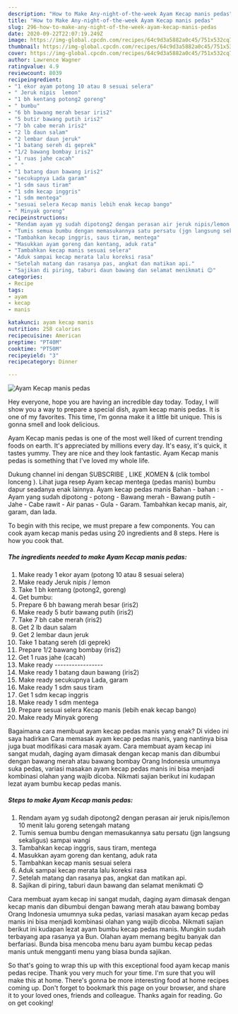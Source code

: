 ```yaml
---
description: "How to Make Any-night-of-the-week Ayam Kecap manis pedas"
title: "How to Make Any-night-of-the-week Ayam Kecap manis pedas"
slug: 296-how-to-make-any-night-of-the-week-ayam-kecap-manis-pedas
date: 2020-09-22T22:07:19.249Z
image: https://img-global.cpcdn.com/recipes/64c9d3a5882a0c45/751x532cq70/ayam-kecap-manis-pedas-foto-resep-utama.jpg
thumbnail: https://img-global.cpcdn.com/recipes/64c9d3a5882a0c45/751x532cq70/ayam-kecap-manis-pedas-foto-resep-utama.jpg
cover: https://img-global.cpcdn.com/recipes/64c9d3a5882a0c45/751x532cq70/ayam-kecap-manis-pedas-foto-resep-utama.jpg
author: Lawrence Wagner
ratingvalue: 4.9
reviewcount: 8039
recipeingredient:
- "1 ekor ayam potong 10 atau 8 sesuai selera"
- " Jeruk nipis  lemon"
- "1 bh kentang potong2 goreng"
- " bumbu"
- "6 bh bawang merah besar iris2"
- "5 butir bawang putih iris2"
- "7 bh cabe merah iris2"
- "2 lb daun salam"
- "2 lembar daun jeruk"
- "1 batang sereh di geprek"
- "1/2 bawang bombay iris2"
- "1 ruas jahe cacah"
- " "
- "1 batang daun bawang iris2"
- "secukupnya Lada garam"
- "1 sdm saus tiram"
- "1 sdm kecap inggris"
- "1 sdm mentega"
- "sesuai selera Kecap manis lebih enak kecap bango"
- " Minyak goreng"
recipeinstructions:
- "Rendam ayam yg sudah dipotong2 dengan perasan air jeruk nipis/lemon 10 menit lalu goreng setengah matang"
- "Tumis semua bumbu dengan memasukannya satu persatu (jgn langsung sekaligus) sampai wangi"
- "Tambahkan kecap inggris, saus tiram, mentega"
- "Masukkan ayam goreng dan kentang, aduk rata"
- "Tambahkan kecap manis sesuai selera"
- "Aduk sampai kecap merata lalu koreksi rasa"
- "Setelah matang dan rasanya pas, angkat dan matikan api."
- "Sajikan di piring, taburi daun bawang dan selamat menikmati 😊"
categories:
- Recipe
tags:
- ayam
- kecap
- manis

katakunci: ayam kecap manis 
nutrition: 258 calories
recipecuisine: American
preptime: "PT40M"
cooktime: "PT50M"
recipeyield: "3"
recipecategory: Dinner

---
```



![Ayam Kecap manis pedas](https://img-global.cpcdn.com/recipes/64c9d3a5882a0c45/751x532cq70/ayam-kecap-manis-pedas-foto-resep-utama.jpg)

Hey everyone, hope you are having an incredible day today. Today, I will show you a way to prepare a special dish, ayam kecap manis pedas. It is one of my favorites. This time, I'm gonna make it a little bit unique. This is gonna smell and look delicious.

Ayam Kecap manis pedas is one of the most well liked of current trending foods on earth. It's appreciated by millions every day. It's easy, it's quick, it tastes yummy. They are nice and they look fantastic. Ayam Kecap manis pedas is something that I've loved my whole life.

Dukung channel ini dengan SUBSCRIBE , LIKE ,KOMEN &amp; (clik tombol lonceng ). Lihat juga resep Ayam kecap mentega (pedas manis) bumbu dapur seadanya enak lainnya. Ayam kecap pedas manis Bahan - bahan : - Ayam yang sudah dipotong - potong - Bawang merah - Bawang putih - Jahe - Cabe rawit - Air panas - Gula - Garam. Tambahkan kecap manis, air, garam, dan lada.


To begin with this recipe, we must prepare a few components. You can cook ayam kecap manis pedas using 20 ingredients and 8 steps. Here is how you cook that.

<!--inarticleads1-->

##### The ingredients needed to make Ayam Kecap manis pedas:

1. Make ready 1 ekor ayam (potong 10 atau 8 sesuai selera)
1. Make ready  Jeruk nipis / lemon
1. Take 1 bh kentang (potong2, goreng)
1. Get  bumbu:
1. Prepare 6 bh bawang merah besar (iris2)
1. Make ready 5 butir bawang putih (iris2)
1. Take 7 bh cabe merah (iris2)
1. Get 2 lb daun salam
1. Get 2 lembar daun jeruk
1. Take 1 batang sereh (di geprek)
1. Prepare 1/2 bawang bombay (iris2)
1. Get 1 ruas jahe (cacah)
1. Make ready  -----------------
1. Make ready 1 batang daun bawang (iris2)
1. Make ready secukupnya Lada, garam
1. Make ready 1 sdm saus tiram
1. Get 1 sdm kecap inggris
1. Make ready 1 sdm mentega
1. Prepare sesuai selera Kecap manis (lebih enak kecap bango)
1. Make ready  Minyak goreng


Bagaimana cara membuat ayam kecap pedas manis yang enak? Di video ini saya hadirkan Cara memasak ayam kecap pedas manis, yang nantinya bisa juga buat modifikasi cara masak ayam. Cara membuat ayam kecap ini sangat mudah, daging ayam dimasak dengan kecap manis dan dibumbui dengan bawang merah atau bawang bombay Orang Indonesia umumnya suka pedas, variasi masakan ayam kecap pedas manis ini bisa menjadi kombinasi olahan yang wajib dicoba. Nikmati sajian berikut ini kudapan lezat ayam bumbu kecap pedas manis. 

<!--inarticleads2-->

##### Steps to make Ayam Kecap manis pedas:

1. Rendam ayam yg sudah dipotong2 dengan perasan air jeruk nipis/lemon 10 menit lalu goreng setengah matang
1. Tumis semua bumbu dengan memasukannya satu persatu (jgn langsung sekaligus) sampai wangi
1. Tambahkan kecap inggris, saus tiram, mentega
1. Masukkan ayam goreng dan kentang, aduk rata
1. Tambahkan kecap manis sesuai selera
1. Aduk sampai kecap merata lalu koreksi rasa
1. Setelah matang dan rasanya pas, angkat dan matikan api.
1. Sajikan di piring, taburi daun bawang dan selamat menikmati 😊


Cara membuat ayam kecap ini sangat mudah, daging ayam dimasak dengan kecap manis dan dibumbui dengan bawang merah atau bawang bombay Orang Indonesia umumnya suka pedas, variasi masakan ayam kecap pedas manis ini bisa menjadi kombinasi olahan yang wajib dicoba. Nikmati sajian berikut ini kudapan lezat ayam bumbu kecap pedas manis. Mungkin sudah terbayang apa rasanya ya Bun. Olahan ayam memang begitu banyak dan berfariasi. Bunda bisa mencoba menu baru ayam bumbu kecap pedas manis untuk mengganti menu yang biasa bunda sajikan. 

So that's going to wrap this up with this exceptional food ayam kecap manis pedas recipe. Thank you very much for your time. I'm sure that you will make this at home. There's gonna be more interesting food at home recipes coming up. Don't forget to bookmark this page on your browser, and share it to your loved ones, friends and colleague. Thanks again for reading. Go on get cooking!
